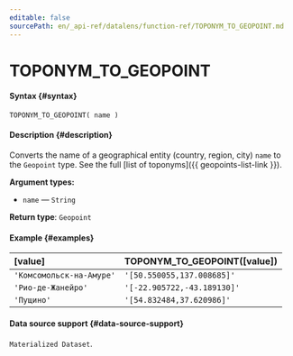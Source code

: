 ```yaml
---
editable: false
sourcePath: en/_api-ref/datalens/function-ref/TOPONYM_TO_GEOPOINT.md
---
```


# TOPONYM_TO_GEOPOINT



#### Syntax {#syntax}


```
TOPONYM_TO_GEOPOINT( name )
```

#### Description {#description}
Converts the name of a geographical entity (country, region, city) `name` to the `Geopoint` type.
See the full [list of toponyms]({{ geopoints-list-link }}).

**Argument types:**
- `name` — `String`


**Return type**: `Geopoint`

#### Example {#examples}



| **[value]**              | **TOPONYM_TO_GEOPOINT([value])**   |
|:-------------------------|:-----------------------------------|
| `'Комсомольск-на-Амуре'` | `'[50.550055,137.008685]'`         |
| `'Рио-де-Жанейро'`       | `'[-22.905722,-43.189130]'`        |
| `'Пущино'`               | `'[54.832484,37.620986]'`          |




#### Data source support {#data-source-support}

`Materialized Dataset`.
